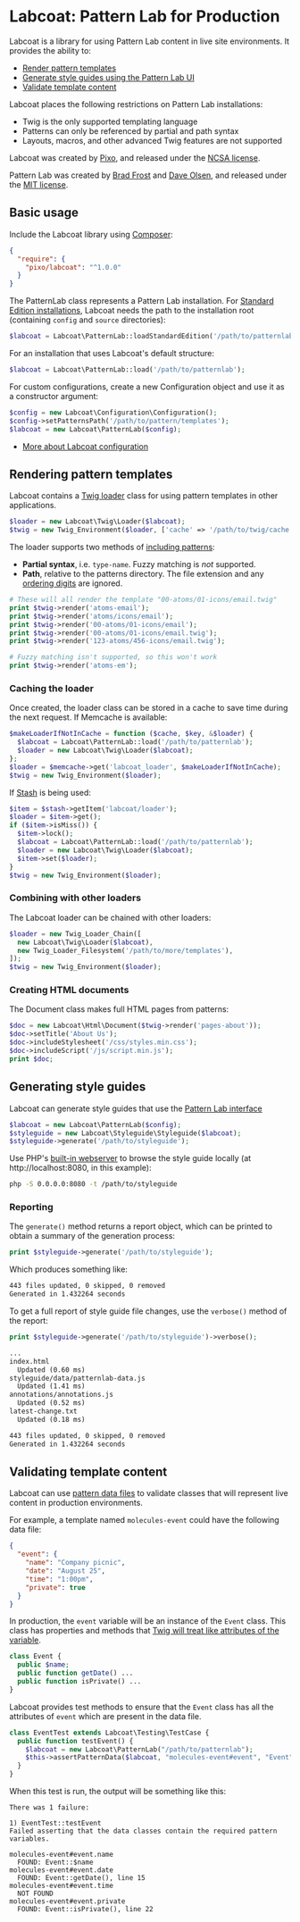 # Labcoat: Pattern Lab for Production

Labcoat is a library for using Pattern Lab content in live site environments. It provides the ability to:

* [Render pattern templates](#rendering-pattern-templates)
* [Generate style guides using the Pattern Lab UI](#generating-style-guides)
* [Validate template content](#validating-template-content)

Labcoat places the following restrictions on Pattern Lab installations:

* Twig is the only supported templating language
* Patterns can only be referenced by partial and path syntax
* Layouts, macros, and other advanced Twig features are not supported

Labcoat was created by [Pixo](http://pixotech.com/), and released under the [NCSA license](https://opensource.org/licenses/NCSA).

Pattern Lab was created by [Brad Frost](http://bradfrostweb.com) and [Dave Olsen](http://dmolsen.com), and released under the [MIT license](https://opensource.org/licenses/MIT).

## Basic usage

Include the Labcoat library using [Composer](https://getcomposer.org/):

```json
{
  "require": {
    "pixo/labcoat": "^1.0.0"
  }
}
```

The PatternLab class represents a Pattern Lab installation. For [Standard Edition installations][standard edition], Labcoat needs the path to the installation root (containing `config` and `source` directories):

```php
$labcoat = Labcoat\PatternLab::loadStandardEdition('/path/to/patternlab');
```

For an installation that uses Labcoat's default structure:

```php
$labcoat = Labcoat\PatternLab::load('/path/to/patternlab');
```

For custom configurations, create a new Configuration object and use it as a constructor argument:

```php
$config = new Labcoat\Configuration\Configuration();
$config->setPatternsPath('/path/to/pattern/templates');
$labcoat = new Labcoat\PatternLab($config);
```

* [More about Labcoat configuration](src/Configuration)

## Rendering pattern templates

Labcoat contains a [Twig loader][Twig loaders] class for using pattern templates in other applications.

```php
$loader = new Labcoat\Twig\Loader($labcoat);
$twig = new Twig_Environment($loader, ['cache' => '/path/to/twig/cache']);
```

The loader supports two methods of [including patterns][including patterns]:

* **Partial syntax**, i.e. `type-name`. Fuzzy matching is _not_ supported.
* **Path**, relative to the patterns directory. The file extension and any [ordering digits][ordering digits] are ignored.

```php
# These will all render the template "00-atoms/01-icons/email.twig"
print $twig->render('atoms-email');
print $twig->render('atoms/icons/email');
print $twig->render('00-atoms/01-icons/email');
print $twig->render('00-atoms/01-icons/email.twig');
print $twig->render('123-atoms/456-icons/email.twig');

# Fuzzy matching isn't supported, so this won't work
print $twig->render('atoms-em');
```

### Caching the loader

Once created, the loader class can be stored in a cache to save time during the next request. If Memcache is available:

```php
$makeLoaderIfNotInCache = function ($cache, $key, &$loader) {
  $labcoat = Labcoat\PatternLab::load('/path/to/patternlab');
  $loader = new Labcoat\Twig\Loader($labcoat);
};
$loader = $memcache->get('labcoat_loader', $makeLoaderIfNotInCache);
$twig = new Twig_Environment($loader);
```

If [Stash][Stash] is being used:

```php
$item = $stash->getItem('labcoat/loader');
$loader = $item->get();
if ($item->isMiss()) {
  $item->lock();
  $labcoat = Labcoat\PatternLab::load('/path/to/patternlab');
  $loader = new Labcoat\Twig\Loader($labcoat);
  $item->set($loader);
}
$twig = new Twig_Environment($loader);
```

### Combining with other loaders

The Labcoat loader can be chained with other loaders:

```php
$loader = new Twig_Loader_Chain([
  new Labcoat\Twig\Loader($labcoat),
  new Twig_Loader_Filesystem('/path/to/more/templates'),
]);
$twig = new Twig_Environment($loader);
```

### Creating HTML documents

The Document class makes full HTML pages from patterns:

```php
$doc = new Labcoat\Html\Document($twig->render('pages-about'));
$doc->setTitle('About Us');
$doc->includeStylesheet('/css/styles.min.css');
$doc->includeScript('/js/script.min.js');
print $doc;
```

## Generating style guides

Labcoat can generate style guides that use the [Pattern Lab interface](https://github.com/pattern-lab/styleguidekit-assets-default)

```php
$labcoat = new Labcoat\PatternLab($config);
$styleguide = new Labcoat\Styleguide\Styleguide($labcoat);
$styleguide->generate('/path/to/styleguide');
```

Use PHP's [built-in webserver](http://us1.php.net/manual/en/features.commandline.webserver.php) to browse the style guide locally (at http://localhost:8080, in this example):

```bash
php -S 0.0.0.0:8080 -t /path/to/styleguide
```

### Reporting

The `generate()` method returns a report object, which can be printed to obtain a summary of the generation process:

```php
print $styleguide->generate('/path/to/styleguide');
```

Which produces something like:

```txt
443 files updated, 0 skipped, 0 removed
Generated in 1.432264 seconds
```

To get a full report of style guide file changes, use the `verbose()` method of the report:

```php
print $styleguide->generate('/path/to/styleguide')->verbose();
```

```txt
...
index.html
  Updated (0.60 ms)
styleguide/data/patternlab-data.js
  Updated (1.41 ms)
annotations/annotations.js
  Updated (0.52 ms)
latest-change.txt
  Updated (0.18 ms)

443 files updated, 0 skipped, 0 removed
Generated in 1.432264 seconds
```

## Validating template content

Labcoat can use [pattern data files](http://patternlab.io/docs/data-pattern-specific.html) to validate classes that will represent live content in production environments.

For example, a template named `molecules-event` could have the following data file:

```json
{
  "event": {
    "name": "Company picnic",
    "date": "August 25",
    "time": "1:00pm",
    "private": true
  }
}
```

In production, the `event` variable will be an instance of the `Event` class. This class has properties and methods that [Twig will treat like attributes of the variable](http://twig.sensiolabs.org/doc/templates.html#variables).

```php
class Event {
  public $name;
  public function getDate() ...
  public function isPrivate() ...
}
```

Labcoat provides test methods to ensure that the `Event` class has all the attributes of `event` which are present in the data file.

```php
class EventTest extends Labcoat\Testing\TestCase {
  public function testEvent() {
    $labcoat = new Labcoat\PatternLab("/path/to/patternlab");
    $this->assertPatternData($labcoat, "molecules-event#event", "Event");
  }
}
```

When this test is run, the output will be something like this:

```
There was 1 failure:

1) EventTest::testEvent
Failed asserting that the data classes contain the required pattern variables.

molecules-event#event.name
  FOUND: Event::$name
molecules-event#event.date
  FOUND: Event::getDate(), line 15
molecules-event#event.time
  NOT FOUND
molecules-event#event.private
  FOUND: Event::isPrivate(), line 22
```

[standard edition]: https://github.com/pattern-lab/edition-php-twig-standard
[Twig loaders]: http://twig.sensiolabs.org/doc/api.html#loaders
[including patterns]: http://patternlab.io/docs/pattern-including.html
[ordering digits]: http://patternlab.io/docs/pattern-reorganizing.html
[Stash]: http://www.stashphp.com/